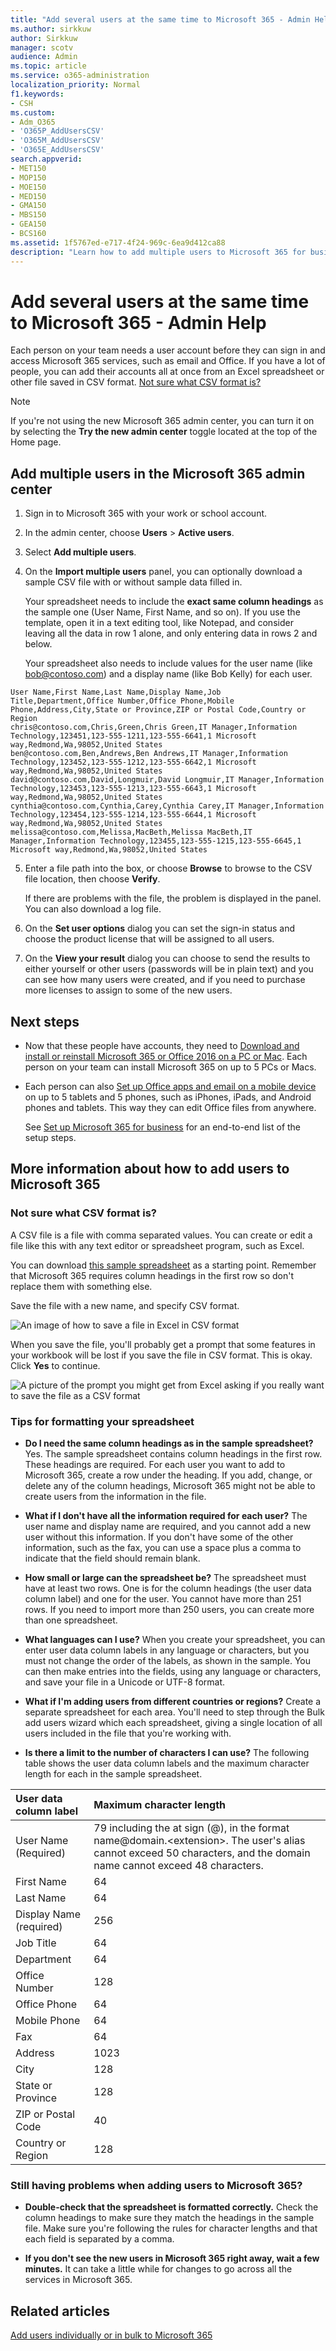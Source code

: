 ```yaml
---
title: "Add several users at the same time to Microsoft 365 - Admin Help"
ms.author: sirkkuw
author: Sirkkuw
manager: scotv
audience: Admin
ms.topic: article
ms.service: o365-administration
localization_priority: Normal
f1.keywords:
- CSH
ms.custom: 
- Adm_O365
- 'O365P_AddUsersCSV'
- 'O365M_AddUsersCSV'
- 'O365E_AddUsersCSV'
search.appverid:
- MET150
- MOP150
- MOE150
- MED150
- GMA150
- MBS150
- GEA150
- BCS160
ms.assetid: 1f5767ed-e717-4f24-969c-6ea9d412ca88
description: "Learn how to add multiple users to Microsoft 365 for business from a list in a spreadsheet or other CSV formatted file. Watch a video on YouTube that explains how to add accounts to Microsoft 365. At the end of this process, each user with an account will have a Microsoft 365 mailbox. "
---
```


# Add several users at the same time to Microsoft 365 - Admin Help

Each person on your team needs a user account before they can sign in and access Microsoft 365 services, such as email and Office. If you have a lot of people, you can add their accounts all at once from an Excel spreadsheet or other file saved in CSV format. [Not sure what CSV format is?](add-several-users-at-the-same-time.md#__toc316652088)
  
> [!NOTE] 
> If you're not using the new Microsoft 365 admin center, you can turn it on by selecting the **Try the new admin center** toggle located at the top of the Home page.

## Add multiple users in the Microsoft 365 admin center

1. Sign in to Microsoft 365 with your work or school account. 
    
2. In the admin center, choose **Users** \> **Active users**.

3. Select **Add multiple users**.

4. On the **Import multiple users** panel, you can optionally download a sample CSV file with or without sample data filled in. 
    
    Your spreadsheet needs to include the **exact same column headings** as the sample one (User Name, First Name, and so on). If you use the template, open it in a text editing tool, like Notepad, and consider leaving all the data in row 1 alone, and only entering data in rows 2 and below. 
    
    Your spreadsheet also needs to include values for the user name (like bob@contoso.com) and a display name (like Bob Kelly) for each user. 
    
  ```
  User Name,First Name,Last Name,Display Name,Job Title,Department,Office Number,Office Phone,Mobile Phone,Address,City,State or Province,ZIP or Postal Code,Country or Region
  chris@contoso.com,Chris,Green,Chris Green,IT Manager,Information Technology,123451,123-555-1211,123-555-6641,1 Microsoft way,Redmond,Wa,98052,United States
  ben@contoso.com,Ben,Andrews,Ben Andrews,IT Manager,Information Technology,123452,123-555-1212,123-555-6642,1 Microsoft way,Redmond,Wa,98052,United States
  david@contoso.com,David,Longmuir,David Longmuir,IT Manager,Information Technology,123453,123-555-1213,123-555-6643,1 Microsoft way,Redmond,Wa,98052,United States
  cynthia@contoso.com,Cynthia,Carey,Cynthia Carey,IT Manager,Information Technology,123454,123-555-1214,123-555-6644,1 Microsoft way,Redmond,Wa,98052,United States
  melissa@contoso.com,Melissa,MacBeth,Melissa MacBeth,IT Manager,Information Technology,123455,123-555-1215,123-555-6645,1 Microsoft way,Redmond,Wa,98052,United States
  
  ```

5. Enter a file path into the box, or choose **Browse** to browse to the CSV file location, then choose **Verify**.
  
    If there are problems with the file, the problem is displayed in the panel. You can also download a log file.
    
5. On the **Set user options** dialog you can set the sign-in status and choose the product license that will be assigned to all users. 
    
6. On the **View your result** dialog you can choose to send the results to either yourself or other users (passwords will be in plain text) and you can see how many users were created, and if you need to purchase more licenses to assign to some of the new users. 

## Next steps
<a name="bk_preview"> </a>

- Now that these people have accounts, they need to [Download and install or reinstall Microsoft 365 or Office 2016 on a PC or Mac](https://support.office.com/article/4414eaaf-0478-48be-9c42-23adc4716658). Each person on your team can install Microsoft 365 on up to 5 PCs or Macs. 
    
- Each person can also [Set up Office apps and email on a mobile device](https://support.office.com/article/7dabb6cb-0046-40b6-81fe-767e0b1f014f) on up to 5 tablets and 5 phones, such as iPhones, iPads, and Android phones and tablets. This way they can edit Office files from anywhere. 
    
    See [Set up Microsoft 365 for business](https://support.office.com/article/6a3a29a0-e616-4713-99d1-15eda62d04fa) for an end-to-end list of the setup steps. 
    
## More information about how to add users to Microsoft 365
<a name="bk_preview"> </a>

### Not sure what CSV format is?
<a name="__toc316652088"> </a>

A CSV file is a file with comma separated values. You can create or edit a file like this with any text editor or spreadsheet program, such as Excel.
  
You can download [this sample spreadsheet](https://www.microsoft.com/download/details.aspx?id=45485) as a starting point. Remember that Microsoft 365 requires column headings in the first row so don't replace them with something else. 
  
Save the file with a new name, and specify CSV format.
  
![An image of how to save a file in Excel in CSV format](../media/35a86ebe-63ab-4b4d-9a92-e177de33ebae.png)
  
When you save the file, you'll probably get a prompt that some features in your workbook will be lost if you save the file in CSV format. This is okay. Click **Yes** to continue. 
  
![A picture of the prompt you might get from Excel asking if you really want to save the file as a CSV format](../media/51032a81-690c-45ef-bfc5-09ea7f790e98.png)
  
### Tips for formatting your spreadsheet
<a name="__toc314595848"> </a>

- **Do I need the same column headings as in the sample spreadsheet?** Yes. The sample spreadsheet contains column headings in the first row. These headings are required. For each user you want to add to Microsoft 365, create a row under the heading. If you add, change, or delete any of the column headings, Microsoft 365 might not be able to create users from the information in the file. 
    
- **What if I don't have all the information required for each user?** The user name and display name are required, and you cannot add a new user without this information. If you don't have some of the other information, such as the fax, you can use a space plus a comma to indicate that the field should remain blank. 
    
- **How small or large can the spreadsheet be?** The spreadsheet must have at least two rows. One is for the column headings (the user data column label) and one for the user. You cannot have more than 251 rows. If you need to import more than 250 users, you can create more than one spreadsheet. 
    
- **What languages can I use?** When you create your spreadsheet, you can enter user data column labels in any language or characters, but you must not change the order of the labels, as shown in the sample. You can then make entries into the fields, using any language or characters, and save your file in a Unicode or UTF-8 format. 
    
- **What if I'm adding users from different countries or regions?** Create a separate spreadsheet for each area. You'll need to step through the Bulk add users wizard which each spreadsheet, giving a single location of all users included in the file that you're working with. 
    
- **Is there a limit to the number of characters I can use?** The following table shows the user data column labels and the maximum character length for each in the sample spreadsheet. 
    
|**User data column label**|**Maximum character length**|
|:-----|:-----|
|User Name (Required)  <br/> |79 including the at sign (@), in the format name@domain.\<extension\>. The user's alias cannot exceed 50 characters, and the domain name cannot exceed 48 characters.  <br/> |
|First Name  <br/> |64  <br/> |
|Last Name  <br/> |64  <br/> |
|Display Name (required)  <br/> |256  <br/> |
|Job Title  <br/> |64  <br/> |
|Department  <br/> |64  <br/> |
|Office Number  <br/> |128  <br/> |
|Office Phone  <br/> |64  <br/> |
|Mobile Phone  <br/> |64  <br/> |
|Fax  <br/> |64  <br/> |
|Address  <br/> |1023  <br/> |
|City  <br/> |128  <br/> |
|State or Province  <br/> |128  <br/> |
|ZIP or Postal Code  <br/> |40  <br/> |
|Country or Region  <br/> |128  <br/> |
   
### Still having problems when adding users to Microsoft 365?

- **Double-check that the spreadsheet is formatted correctly.** Check the column headings to make sure they match the headings in the sample file. Make sure you're following the rules for character lengths and that each field is separated by a comma. 
    
- **If you don't see the new users in Microsoft 365 right away, wait a few minutes.** It can take a little while for changes to go across all the services in Microsoft 365. 
    
## Related articles

[Add users individually or in bulk to Microsoft 365](https://docs.microsoft.com/office365/admin/add-users/add-users)





